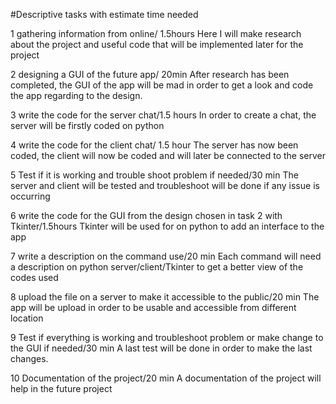 #Descriptive tasks with estimate time needed

1 gathering information from online/ 1.5hours
Here I will make research about the project and useful code that will be implemented later for the project

2 designing a GUI of the future app/ 20min
After research has been completed, the GUI of the app will be mad in order to get a look and code the app regarding to the design. 

3 write the code for the server chat/1.5 hours
In order to create a chat, the server will be firstly coded on python

4 write the code for the client chat/ 1.5 hour
The server has now been coded, the client will now be coded and will later be connected to the server

5 Test if it is working and trouble shoot problem if needed/30 min
The server and client will be tested and troubleshoot will be done if any issue is occurring

6 write the code for the GUI from the design chosen in task 2 with Tkinter/1.5hours
Tkinter will be used for on python to add an interface to the app

7 write a description on the command use/20 min
Each command will need a description on python server/client/Tkinter to get a better view of the codes used

8 upload the file on a server to make it accessible to the public/20 min
The app will be upload in order to be usable and accessible from different location

9 Test if everything is working and troubleshoot problem or make change to the GUI if needed/30 min
A last test will be done in order to make the last changes.

10 Documentation of the project/20 min
A documentation of the project will help in the future project 

